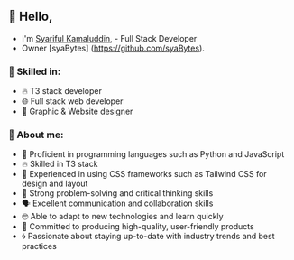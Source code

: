 ## 🌟 Hello, 
- I'm [Syariful Kamaluddin](https://linktr.ee/SyarifulKamaluddin), - Full Stack Developer 
- Owner [syaBytes]
(https://github.com/syaBytes). 

### 🌟 Skilled in:
- 🔥 T3 stack developer
- 🌐 Full stack web developer
- 🎨 Graphic & Website designer

### 🌟 About me:
- 🐍 Proficient in programming languages such as Python and JavaScript
- 🔥 Skilled in T3 stack
- 💅 Experienced in using CSS frameworks such as Tailwind CSS for design and layout
- 🤔 Strong problem-solving and critical thinking skills
- 🗣 Excellent communication and collaboration skills
- 🤓 Able to adapt to new technologies and learn quickly
- 💪 Committed to producing high-quality, user-friendly products
- 🌀 Passionate about staying up-to-date with industry trends and best practices

